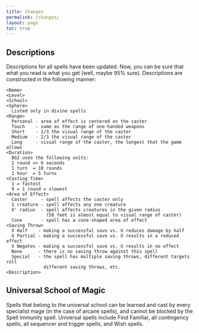 ```yaml
---
title: Changes
permalink: /changes/
layout: page
toc: true
---
```

## Descriptions

Descriptions for all spells have been updated. Now, you can be sure that what you read is what you get (well, maybe 95% sure). Descriptions are constructed in the following manner:

```
<Name>
<Level>
<School>
<Sphere>
  Listed only in divine spells
<Range>
  Personal - area of effect is centered on the caster
  Touch    - same as the range of one-handed weapons
  Short    - 1/3 the visual range of the caster
  Medium   - 2/3 the visual range of the caster
  Long     - visual range of the caster, the longest that the game allows
<Duration>
  BG2 uses the following units:
  1 round => 6 seconds
  1 turn  = 10 rounds
  1 hour  = 5 turns
<Casting Time>
  1 = fastest
  9 = 1 round = slowest
<Area of Effect>
  Caster     - spell affects the caster only
  1 creature - spell affects any one creature
  X' radius  - spell affects creatures in the given radius
               (50 feet is almost equal to visual range of caster)
  Cone       - spell has a cone-shaped area of effect
<Saving Throw>
  X Half    - making a successful save vs. X reduces damage by half
  X Partial - making a successful save vs. X results in a reduced effect
  X Negates - making a successful save vs. X results in no effect
  None      - there is no saving throw against this spell
  Special   - the spell has multiple saving throws, different targets roll
              different saving throws, etc.
<Description>
```

## Universal School of Magic

Spells that belong to the universal school can be learned and cast by every specialist mage (in the case of arcane spells), and cannot be blocked by the Spell Immunity spell. Universal spells include Find Familiar, all contingency spells, all sequencer and trigger spells, and Wish spells.
